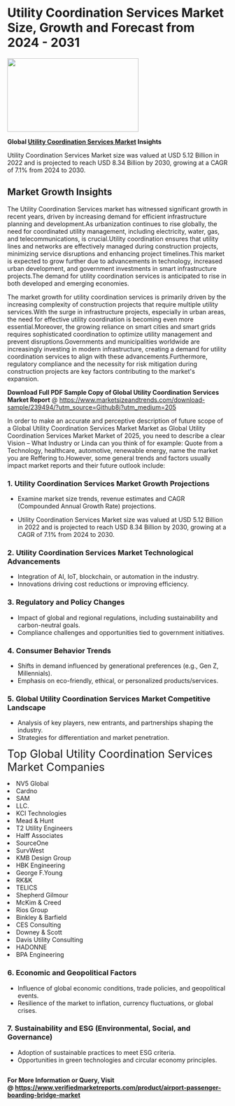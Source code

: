 <H1>Utility Coordination Services Market Size, Growth and Forecast from 2024 - 2031</H1><img class="aligncenter size-medium wp-image-584254" src="https://thirdeyenews.in/wp-content/uploads/2024/09/Global-Market-Research-300x168.jpeg" alt="" width="300" height="168" /><p><strong>Global&nbsp;<a href="https://www.marketsizeandtrends.com/download-sample/239494/?utm_source=Github8j?utm_medium=205">Utility Coordination Services Market</a> Insights</strong></p><p>Utility Coordination Services Market size was valued at USD 5.12 Billion in 2022 and is projected to reach USD 8.34 Billion by 2030, growing at a CAGR of 7.1% from 2024 to 2030.</p><p><h2>Market Growth Insights</h2> <p>The Utility Coordination Services market has witnessed significant growth in recent years, driven by increasing demand for efficient infrastructure planning and development.As urbanization continues to rise globally, the need for coordinated utility management, including electricity, water, gas, and telecommunications, is crucial.Utility coordination ensures that utility lines and networks are effectively managed during construction projects, minimizing service disruptions and enhancing project timelines.This market is expected to grow further due to advancements in technology, increased urban development, and government investments in smart infrastructure projects.The demand for utility coordination services is anticipated to rise in both developed and emerging economies.</p> <p>The market growth for utility coordination services is primarily driven by the increasing complexity of construction projects that require multiple utility services.With the surge in infrastructure projects, especially in urban areas, the need for effective utility coordination is becoming even more essential.Moreover, the growing reliance on smart cities and smart grids requires sophisticated coordination to optimize utility management and prevent disruptions.Governments and municipalities worldwide are increasingly investing in modern infrastructure, creating a demand for utility coordination services to align with these advancements.Furthermore, regulatory compliance and the necessity for risk mitigation during construction projects are key factors contributing to the market's expansion.</p> <p><span class=""><strong>Download Full PDF Sample Copy of Global Utility Coordination Services Market Report</strong> @ <a href="https://www.marketsizeandtrends.com/download-sample/239494/?utm_source=Github8j?utm_medium=205" target="_blank">https://www.marketsizeandtrends.com/download-sample/239494/?utm_source=Github8j?utm_medium=205</a></span></p><p>In order to make an accurate and perceptive description of future scope of a Global&nbsp;Utility Coordination Services Market Market as Global&nbsp;Utility Coordination Services Market Market of 2025, you need to describe a clear Vision &ndash; What Industry or Linda can you think of for example: Quote from a Technology, healthcare, automotive, renewable energy, name the market you are Reffering to.However, some general trends and factors usually impact market reports and their future outlook include:</p><h3>1.&nbsp;<strong>Utility Coordination Services Market Growth Projections</strong></h3><ul><li>Examine market size trends, revenue estimates and CAGR (Compounded Annual Growth Rate) projections.</li><li><p>Utility Coordination Services Market size was valued at USD 5.12 Billion in 2022 and is projected to reach USD 8.34 Billion by 2030, growing at a CAGR of 7.1% from 2024 to 2030.</p></li></ul><h3>2.&nbsp;<strong>Utility Coordination Services Market Technological Advancements</strong></h3><ul><li>Integration of AI, IoT, blockchain, or automation in the industry.</li><li>Innovations driving cost reductions or improving efficiency.</li></ul><h3>3.&nbsp;<strong>Regulatory and Policy Changes</strong></h3><ul><li>Impact of global and regional regulations, including sustainability and carbon-neutral goals.</li><li>Compliance challenges and opportunities tied to government initiatives.</li></ul><h3>4.&nbsp;<strong>Consumer Behavior Trends</strong></h3><ul><li>Shifts in demand influenced by generational preferences (e.g., Gen Z, Millennials).</li><li>Emphasis on eco-friendly, ethical, or personalized products/services.</li></ul><h3>5.&nbsp;<strong>Global Utility Coordination Services Market Competitive Landscape</strong></h3><ul><li>Analysis of key players, new entrants, and partnerships shaping the industry.</li><li>Strategies for differentiation and market penetration.</li></ul><p data-pm-slice="1 1 []"><span style="color: inherit; font-family: inherit; font-size: 25px;">Top Global Utility Coordination Services Market Companies</span></p><div class="" data-test-id=""><p><li>NV5 Global</li><li> Cardno</li><li> SAM</li><li> LLC.</li><li> KCI Technologies</li><li> Mead & Hunt</li><li> T2 Utility Engineers</li><li> Halff Associates</li><li> SourceOne</li><li> SurvWest</li><li> KMB Design Group</li><li> HBK Engineering</li><li> George F.Young</li><li> RK&K</li><li> TELICS</li><li> Shepherd Gilmour</li><li> McKim & Creed</li><li> Rios Group</li><li> Binkley & Barfield</li><li> CES Consulting</li><li> Downey & Scott</li><li> Davis Utility Consulting</li><li> HADONNE</li><li> BPA Engineering</li></p></div><h3>6.&nbsp;<strong>Economic and Geopolitical Factors</strong></h3><ul><li>Influence of global economic conditions, trade policies, and geopolitical events.</li><li>Resilience of the market to inflation, currency fluctuations, or global crises.</li></ul><h3>7.&nbsp;<strong>Sustainability and ESG (Environmental, Social, and Governance)</strong></h3><ul><li>Adoption of sustainable practices to meet ESG criteria.</li><li>Opportunities in green technologies and circular economy principles.</li></ul><h2><strong style="font-size: 14px;">For More Information or Query, Visit @&nbsp;</strong><a style="background-color: #ffffff; font-size: 14px;" href="https://www.marketsizeandtrends.com/report/utility-coordination-services-market/" target="_blank">https://www.verifiedmarketreports.com/product/airport-passenger-boarding-bridge-market</a></h2>